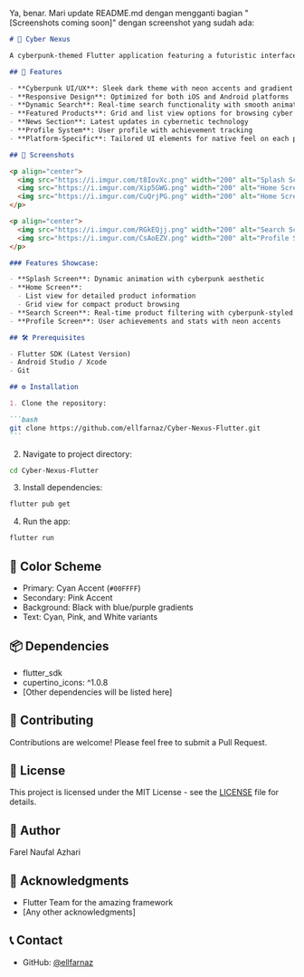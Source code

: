 Ya, benar. Mari update README.md dengan mengganti bagian "[Screenshots coming soon]" dengan screenshot yang sudah ada:

````markdown
# 🌟 Cyber Nexus

A cyberpunk-themed Flutter application featuring a futuristic interface with neon aesthetics and advanced UI components.

## 🚀 Features

- **Cyberpunk UI/UX**: Sleek dark theme with neon accents and gradient effects
- **Responsive Design**: Optimized for both iOS and Android platforms
- **Dynamic Search**: Real-time search functionality with smooth animations
- **Featured Products**: Grid and list view options for browsing cyber enhancements
- **News Section**: Latest updates in cybernetic technology
- **Profile System**: User profile with achievement tracking
- **Platform-Specific**: Tailored UI elements for native feel on each platform

## 📱 Screenshots

<p align="center">
  <img src="https://i.imgur.com/t8IovXc.png" width="200" alt="Splash Screen"/>
  <img src="https://i.imgur.com/Xip5GWG.png" width="200" alt="Home Screen List"/>
  <img src="https://i.imgur.com/CuQrjPG.png" width="200" alt="Home Screen Grid"/>
</p>

<p align="center">
  <img src="https://i.imgur.com/RGkEQjj.png" width="200" alt="Search Screen"/>
  <img src="https://i.imgur.com/CsAoEZV.png" width="200" alt="Profile Screen"/>
</p>

### Features Showcase:

- **Splash Screen**: Dynamic animation with cyberpunk aesthetic
- **Home Screen**:
  - List view for detailed product information
  - Grid view for compact product browsing
- **Search Screen**: Real-time product filtering with cyberpunk-styled UI
- **Profile Screen**: User achievements and stats with neon accents

## 🛠️ Prerequisites

- Flutter SDK (Latest Version)
- Android Studio / Xcode
- Git

## ⚙️ Installation

1. Clone the repository:

```bash
git clone https://github.com/ellfarnaz/Cyber-Nexus-Flutter.git
```
````

2. Navigate to project directory:

```bash
cd Cyber-Nexus-Flutter
```

3. Install dependencies:

```bash
flutter pub get
```

4. Run the app:

```bash
flutter run
```

## 🎨 Color Scheme

- Primary: Cyan Accent (`#00FFFF`)
- Secondary: Pink Accent
- Background: Black with blue/purple gradients
- Text: Cyan, Pink, and White variants

## 📦 Dependencies

- flutter_sdk
- cupertino_icons: ^1.0.8
- [Other dependencies will be listed here]

## 🤝 Contributing

Contributions are welcome! Please feel free to submit a Pull Request.

## 📝 License

This project is licensed under the MIT License - see the [LICENSE](LICENSE) file for details.

## 👤 Author

Farel Naufal Azhari

## 🙏 Acknowledgments

- Flutter Team for the amazing framework
- [Any other acknowledgments]

## 📞 Contact

- GitHub: [@ellfarnaz](https://github.com/ellfarnaz)

```

```
